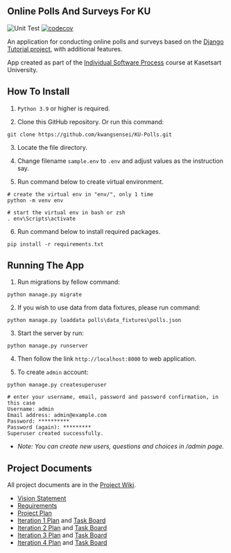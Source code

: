 ## Online Polls And Surveys For KU

![Unit Test](https://github.com/KwangSensei/ku-polls/actions/workflows/test.yml/badge.svg) 
[![codecov](https://codecov.io/gh/KwangSensei/ku-polls/branch/master/graph/badge.svg?token=F5JIA3HDYY)](https://codecov.io/gh/KwangSensei/ku-polls)

An application for conducting online polls and surveys based 
on the [Django Tutorial project](https://docs.djangoproject.com/en/4.1/intro/tutorial01/), with additional features.

App created as part of the [Individual Software Process](https://cpske.github.io/ISP) course at Kasetsart University.

## How To Install

1. ```Python 3.9``` or higher is required.

2. Clone this GitHub repository. Or run this command:
```
git clone https://github.com/kwangsensei/KU-Polls.git
```

3. Locate the file directory.

4. Change filename ```sample.env``` to ```.env``` and adjust values as the instruction say.

5. Run command below to create virtual environment.
```
# create the virtual env in "env/", only 1 time
python -m venv env

# start the virtual env in bash or zsh
. env\Scripts\activate
```

6. Run command below to install required packages.
```
pip install -r requirements.txt
```
## Running The App

1. Run migrations by fellow command:
```
python manage.py migrate
```

2. If you wish to use data from data fixtures, please run command:
```
python manage.py loaddata polls\data_fixtures\polls.json
```

3. Start the server by run:
```
python manage.py runserver
```

4. Then follow the link ```http://localhost:8000``` to web application.

5. To create ```admin``` account:
```
python manage.py createsuperuser

# enter your username, email, password and password confirmation, in this case
Username: admin
Email address: admin@example.com
Password: **********
Password (again): *********
Superuser created successfully.
```

- *Note: You can create new users, questions and choices in /admin page.*

## Project Documents

All project documents are in the [Project Wiki](../../wiki/Home).

- [Vision Statement](../../wiki/Vision%20Statement)
- [Requirements](../../wiki/Requirements)
- [Project Plan](../../wiki/Project%20Plan)
- [Iteration 1 Plan](../../wiki/Iteration%201%20Plan) and [Task Board](https://github.com/users/KwangSensei/projects/1/views/16)
- [Iteration 2 Plan](../../wiki/Iteration%202%20Plan) and [Task Board](https://github.com/users/KwangSensei/projects/1/views/13)
- [Iteration 3 Plan](../../wiki/Iteration%203%20Plan) and [Task Board](https://github.com/users/KwangSensei/projects/1/views/18)
- [Iteration 4 Plan](../../wiki/Iteration%204%20Plan) and [Task Board](https://github.com/users/KwangSensei/projects/1/views/19)
